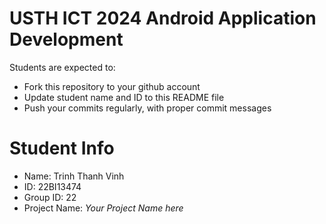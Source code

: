 USTH ICT 2024 Android Application Development
=====================================================

Students are expected to:

* Fork this repository to your github account
* Update student name and ID to this README file
* Push your commits regularly, with proper commit messages

Student Info
=======================

* Name: Trinh Thanh Vinh
* ID: 22BI13474
* Group ID: 22
* Project Name: *Your Project Name here*
